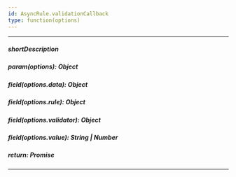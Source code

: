 ```yaml
---
id: AsyncRule.validationCallback
type: function(options)
---
```

---
##### shortDescription
<!-- Description goes here -->

##### param(options): Object
<!-- Description goes here -->

##### field(options.data): Object
<!-- Description goes here -->

##### field(options.rule): Object
<!-- Description goes here -->

##### field(options.validator): Object
<!-- Description goes here -->

##### field(options.value): String | Number
<!-- Description goes here -->

##### return: Promise<any>
<!-- Description goes here -->

---
<!-- Description goes here -->